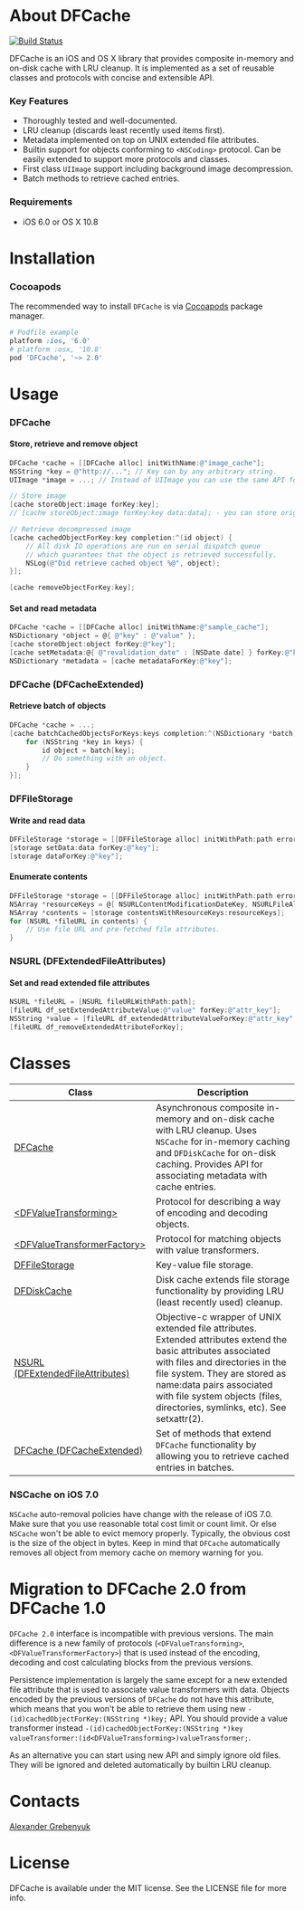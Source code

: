 # About DFCache 
[![Build Status](https://travis-ci.org/kean/DFCache.svg?branch=master)](https://travis-ci.org/kean/DFCache)

DFCache is an iOS and OS X library that provides composite in-memory and on-disk cache with LRU cleanup. It is implemented as a set of reusable classes and protocols with concise and extensible API.

### Key Features
 - Thoroughly tested and well-documented.
 - LRU cleanup (discards least recently used items first).
 - Metadata implemented on top on UNIX extended file attributes.
 - Builtin support for objects conforming to `<NSCoding>` protocol. Can be easily extended to support more protocols and classes.
 - First class `UIImage` support including background image decompression.
 - Batch methods to retrieve cached entries.

### Requirements
- iOS 6.0 or OS X 10.8

# Installation

### Cocoapods
The recommended way to install `DFCache` is via [Cocoapods](http://cocoapods.org) package manager.
```ruby
# Podfile example
platform :ios, '6.0'
# platform :osx, '10.8'
pod 'DFCache', '~> 2.0'
```

# Usage

### DFCache

#### Store, retrieve and remove object
```objective-c
DFCache *cache = [[DFCache alloc] initWithName:@"image_cache"];
NSString *key = @"http://..."; // Key can by any arbitrary string.
UIImage *image = ...; // Instead of UIImage you can use the same API for objects conforming to NSCoding protocol

// Store image
[cache storeObject:image forKey:key];
// [cache storeObject:image forKey:key data:data]; - you can store original image data

// Retrieve decompressed image
[cache cachedObjectForKey:key completion:^(id object) {
    // All disk IO operations are run on serial dispatch queue
    // which guarantees that the object is retrieved successfully.
    NSLog(@"Did retrieve cached object %@", object);
}];

[cache removeObjectForKey:key];
```

#### Set and read metadata
```objective-c
DFCache *cache = [[DFCache alloc] initWithName:@"sample_cache"];
NSDictionary *object = @{ @"key" : @"value" };
[cache storeObject:object forKey:@"key"];
[cache setMetadata:@{ @"revalidation_date" : [NSDate date] } forKey:@"key"];
NSDictionary *metadata = [cache metadataForKey:@"key"];
```

### DFCache (DFCacheExtended)

#### Retrieve batch of objects
```objective-c
DFCache *cache = ...;
[cache batchCachedObjectsForKeys:keys completion:^(NSDictionary *batch) {
    for (NSString *key in keys) {
        id object = batch[key];
        // Do something with an object.
    }
}];
```

### DFFileStorage

#### Write and read data
```objective-c
DFFileStorage *storage = [[DFFileStorage alloc] initWithPath:path error:nil];
[storage setData:data forKey:@"key"];
[storage dataForKey:@"key"];
```

#### Enumerate contents
```objective-c
DFFileStorage *storage = [[DFFileStorage alloc] initWithPath:path error:nil];
NSArray *resourceKeys = @[ NSURLContentModificationDateKey, NSURLFileAllocatedSizeKey ];
NSArray *contents = [storage contentsWithResourceKeys:resourceKeys];
for (NSURL *fileURL in contents) {
    // Use file URL and pre-fetched file attributes. 
}
```

### NSURL (DFExtendedFileAttributes)

#### Set and read extended file attributes
```objective-c
NSURL *fileURL = [NSURL fileURLWithPath:path];
[fileURL df_setExtendedAttributeValue:@"value" forKey:@"attr_key"];
NSString *value = [fileURL df_extendedAttributeValueForKey:@"attr_key" error:NULL];
[fileURL df_removeExtendedAttributeForKey];
```

# Classes
|Class|Description|
|---------|---------|
|[DFCache](https://github.com/kean/DFCache/blob/master/DFCache/DFCache.h)|Asynchronous composite in-memory and on-disk cache with LRU cleanup. Uses `NSCache` for in-memory caching and `DFDiskCache` for on-disk caching. Provides API for associating metadata with cache entries.|
|[\<DFValueTransforming\>](https://github.com/kean/DFCache/blob/master/DFCache/Transforming/DFValueTransformer.h)|Protocol for describing a way of encoding and decoding objects.|
|[\<DFValueTransformerFactory\>](https://github.com/kean/DFCache/blob/master/DFCache/Transforming/DFValueTransformerFactory.h)|Protocol for matching objects with value transformers.|
|[DFFileStorage](https://github.com/kean/DFCache/blob/master/DFCache/Key-Value%20File%20Storage/DFFileStorage.h)|Key-value file storage.|
|[DFDiskCache](https://github.com/kean/DFCache/blob/master/DFCache/DFDiskCache.h)|Disk cache extends file storage functionality by providing LRU (least recently used) cleanup.|
|[NSURL (DFExtendedFileAttributes)](https://github.com/kean/DFCache/blob/master/DFCache/Extended%20File%20Attributes/NSURL%2BDFExtendedFileAttributes.h)|Objective-c wrapper of UNIX extended file attributes. Extended attributes extend the basic attributes associated with files and directories in the file system. They are stored as name:data pairs associated with file system objects (files, directories, symlinks, etc). See setxattr(2).|
|[DFCache (DFCacheExtended)](https://github.com/kean/DFCache/blob/master/DFCache/DFCache%2BDFExtensions.h)|Set of methods that extend `DFCache` functionality by allowing you to retrieve cached entries in batches.|

### NSCache on iOS 7.0
`NSCache` auto-removal policies have change with the release of iOS 7.0. Make sure that you use reasonable total cost limit or count limit. Or else `NSCache` won't be able to evict memory properly. Typically, the obvious cost is the size of the object in bytes. Keep in mind that `DFCache` automatically removes all object from memory cache on memory warning for you.

# Migration to DFCache 2.0 from DFCache 1.0

`DFCache 2.0` interface is incompatible with previous versions. The main difference is a new family of protocols (`<DFValueTransforming>`, `<DFValueTransformerFactory>`) that is used instead of the encoding, decoding and cost calculating blocks from the previous versions. 

Persistence implementation is largely the same except for a new extended file attribute that is used to associate value transformers with data. Objects encoded by the previous versions of `DFCache` do not have this attribute, which means that you won't be able to retrieve them using new  `-(id)cachedObjectForKey:(NSString *)key;` API. You should provide a value transformer instead `-(id)cachedObjectForKey:(NSString *)key valueTransformer:(id<DFValueTransforming>)valueTransformer;`.

As an alternative you can start using new API and simply ignore old files. They will be ignored and deleted automatically by builtin LRU cleanup.

# Contacts
[Alexander Grebenyuk](https://github.com/kean)

# License
DFCache is available under the MIT license. See the LICENSE file for more info.
